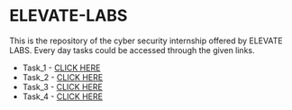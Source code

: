 # ELEVATE-LABS

This is the repository of the cyber security internship offered by ELEVATE LABS.
Every day tasks could be accessed through the given links.

- Task_1 - [CLICK HERE](./task_1.pdf)
- Task_2 - [CLICK HERE](./task_2.pdf)
- Task_3 - [CLICK HERE](./task_3.pdf)
- Task_4 - [CLICK HERE](./task_4.pdf)
